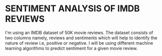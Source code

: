 # SENTIMENT ANALYSIS OF IMDB REVIEWS

I'm using an IMDB dataset of 50K movie reviews.
The dataset consists of two columns namely, reviews and sentiments which will help to identify the nature of review i.e, positive or negative. I will be using different machine learning algorithms to predict sentiment for a given movie review.
